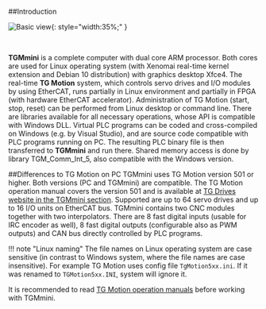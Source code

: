 ##Introduction
<br>

![Basic view](../img/3Dview.png){: style="width:35%;" }

<br>

**TGMmini** is a complete computer with dual core ARM processor.
Both cores are used for Linux operating system (with Xenomai real-time kernel extension and Debian 10 distribution) with graphics desktop Xfce4.
The real-time **TG Motion** system, which controls servo drives and I/O modules by using EtherCAT, runs partially in Linux environment and partially in FPGA (with hardware EtherCAT accelerator).
Administration of TG Motion (start, stop, reset) can be performed from Linux desktop or command line.
There are libraries available for all necessary operations, whose API is compatible with Windows DLL.
Virtual PLC programs can be coded and cross-compiled on Windows (e.g. by Visual Studio), and are source code compatible with PLC programs running on PC.
The resulting PLC binary file is then transferred to **TGMmini** and run there.
Shared memory access is done by library TGM_Comm_Int_5, also compatible with the Windows version.

##Differences to TG Motion on PC
TGMmini uses TG Motion version 501 or higher. Both versions (PC and TGMmini) are compatible.
The TG Motion operation manual covers the version 501 and is available at [TG Drives website in the TGMmini section](https://www.tgdrives.cz/products/control-systems#downloadsSection). 
Supported
are up to 64 servo drives and up to 16 I/O units on EtherCAT bus. TGMmini contains two CNC modules
together with two interpolators. There are 8 fast digital inputs (usable for IRC encoder as well), 8 fast
digital outputs (configurable also as PWM outputs) and CAN bus directly controlled by PLC programs.   

!!! note "Linux naming"
	The file names on Linux operating system are case sensitive (in contrast to Windows system, where the file names are case insensitive).
	For example TG Motion uses config file `TgMotion5xx.ini`. If it was renamed to `TGMotion5xx.INI`, system will ignore it.


It is recommended to read [TG Motion operation manuals](../../TGMotion/md/PLC.md#MotionPLC) before working with TGMmini.